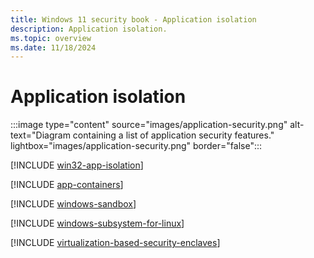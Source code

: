 ```yaml
---
title: Windows 11 security book - Application isolation
description: Application isolation.
ms.topic: overview
ms.date: 11/18/2024
---
```


# Application isolation

:::image type="content" source="images/application-security.png" alt-text="Diagram containing a list of application security features." lightbox="images/application-security.png" border="false":::

[!INCLUDE [win32-app-isolation](includes/win32-app-isolation.md)]

[!INCLUDE [app-containers](includes/app-containers.md)]

[!INCLUDE [windows-sandbox](includes/windows-sandbox.md)]

[!INCLUDE [windows-subsystem-for-linux](includes/windows-subsystem-for-linux.md)]

[!INCLUDE [virtualization-based-security-enclaves](includes/virtualization-based-security-enclaves.md)]
